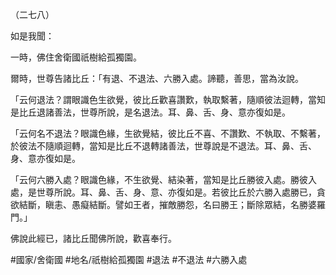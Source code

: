 （二七八）

如是我聞：

一時，佛住舍衛國祇樹給孤獨園。

爾時，世尊告諸比丘：「有退、不退法、六勝入處。諦聽，善思，當為汝說。

「云何退法？謂眼識色生欲覺，彼比丘歡喜讚歎，執取繫著，隨順彼法迴轉，當知是比丘退諸善法，世尊所說，是名退法。耳、鼻、舌、身、意亦復如是。

「云何名不退法？眼識色緣，生欲覺結，彼比丘不喜、不讚歎、不執取、不繫著，於彼法不隨順迴轉，當知是比丘不退轉諸善法，世尊說是不退法。耳、鼻、舌、身、意亦復如是。

「云何六勝入處？眼識色緣，不生欲覺、結染著，當知是比丘勝彼入處。勝彼入處，是世尊所說。耳、鼻、舌、身、意、亦復如是。若彼比丘於六勝入處勝已，貪欲結斷，瞋恚、愚癡結斷。譬如王者，摧敵勝怨，名曰勝王；斷除眾結，名勝婆羅門。」

佛說此經已，諸比丘聞佛所說，歡喜奉行。

#國家/舍衛國
#地名/祇樹給孤獨園
#退法
#不退法
#六勝入處
